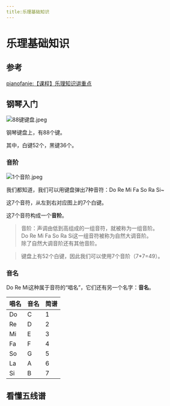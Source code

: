 ```yaml
---
title:乐理基础知识
---
```


# 乐理基础知识

## 参考

[pianofanie:【课程】乐理知识讲重点](https://zhuanlan.zhihu.com/p/23039640)


## 钢琴入门

![88键键盘.jpeg](/note/images/88键键盘.jpeg)

钢琴键盘上，有88个键。  

其中，白键52个，黑键36个。  


### 音阶
![1个音阶.jpeg](/note/images/1个音阶.jpeg)

我们都知道，我们可以用键盘弹出7种音符：Do Re Mi Fa So Ra Si~  

这7个音符，从左到右对应图上的7个白键。  

这7个音符构成一个**音阶**。

> 音阶：声调由低到高组成的一组音符，就被称为一组音阶。  
> Do Re Mi Fa So Ra Si这一组音符被称为自然大调音阶。  
> 除了自然大调音阶还有其他音阶。  

> 键盘上有52个白键，因此我们可以使用7个音阶（7*7=49）。

### 音名
Do Re Mi这种属于音符的“唱名”，它们还有另一个名字：**音名**。

|唱名|音名|简谱|
|---|---|---|
|Do|C|1|
|Re|D|2|
|Mi|E|3|
|Fa|F|4|
|So|G|5|
|La|A|6|
|Si|B|7|

## 看懂五线谱



